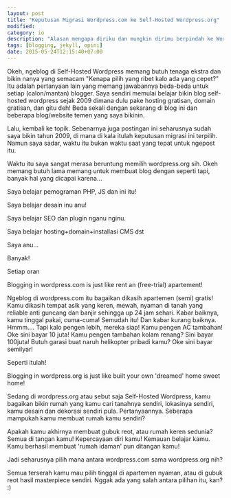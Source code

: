 ```yaml
---
layout: post
title: "Keputusan Migrasi Wordpress.com ke Self-Hosted Wordpress.org"
modified:
category: io
description: "Alasan mengapa diriku dan mungkin dirimu berpindah ke Wordpress.org"
tags: [blogging, jekyll, opini]
date: 2015-05-24T12:15:40+07:00
---
```


Okeh, ngeblog di Self-Hosted Wordpress memang butuh tenaga ekstra dan bikin nanya yang semacam "Kenapa pilih yang ribet kalo ada yang cepet?" Itu adalah pertanyaan lain yang memang jawabannya beda-beda untuk setiap (calon/mantan) blogger. Saya sendiri memulai belajar bikin blog self-hosted wordpress sejak 2009 dimana dulu pake hosting gratisan, domain gratisan, dan gitu deh! Beda sekali dengan sekarang di blog ini dan beberapa blog/website temen yang saya bikinin.



Lalu, kembali ke topik. Sebenarnya juga postingan ini seharusnya sudah saya bikin tahun 2009, di mana di kala itulah keputusan migrasi ini terpilih. Namun saya sadar, waktu itu bukan waktu saat yang tepat untuk ngepost itu.



Waktu itu saya sangat merasa beruntung memilih wordpress.org sih. Okeh memang butuh lama memang untuk membuat blog dengan seperti  tapi, banyak hal yang dicapai karena...


Saya belajar pemograman PHP, JS dan ini itu!

Saya belajar desain inu anu!

Saya belajar SEO dan plugin nganu nginu.

Saya belajar hosting+domain+installasi CMS dst

Saya anu...



Banyak!



Setiap oran

Blogging in wordpress.com is just like rent an (free-trial) apartement!


Ngeblog di wordpress.com itu bagaikan dikasih apartemen (semi) gratis! Kamu dikasih tempat asik yang keren, mewah, nyaman di tanah yang reliable anti guncang dan banjir sehingga up 24 jam sehari. Kabar baiknya, kamu tinggal pakai, cuma-cuma! Semudah itu! Dan kabar kurang baiknya.  Hmmm.... Tapi kalo pengen lebih, mereka siap! Kamu pengen AC tambahan! Oke sini bayar 10 juta! Kamu pengen tambahan kolam renang? Sini bayar 100juta! Butuh garasi buat naruh helikopter pribadi kamu? Oke sini bayar semilyar!



Seperti itulah!

Blogging in wordpress.org is just like built your own 'dreamed' home sweet home!


Sedang di wordpress.org atau sebut saja Self-Hosted Wordpress, kamu bagaikan bikin rumah yang kamu cari tanahnya sendiri, lokasinya sendiri, kamu desain dan dekorasi sendiri pula. Pertanyaannya. Seberapa mampukah kamu membuat rumah kamu sendiri?



Apakah kamu akhirnya membuat gubuk reot, atau rumah keren sedunia? Semua di tangan kamu! Kepercayaan diri kamu! Kemauan belajar kamu. Kamu berhasil membuat 'rumah idaman' pun ditangan kamu!



Jadi seharusnya pilih mana antara wordpress.com sama wordpress.org nih?



Semua terserah kamu mau pilih tinggal di apartemen nyaman, atau di gubuk reot hasil masterpiece sendiri. Nggak ada yang salah antara pilihan itu, kan? :)
